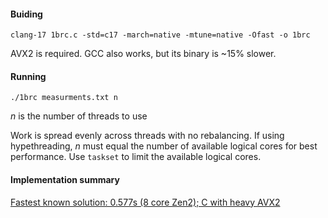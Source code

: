 #### Buiding
`clang-17 1brc.c -std=c17 -march=native -mtune=native -Ofast -o 1brc`

AVX2 is required. GCC also works, but its binary is ~15% slower.

#### Running
`./1brc measurments.txt n`

_n_ is the number of threads to use

Work is spread evenly across threads with no rebalancing. If using hypethreading, _n_ must equal the number of available logical cores for best performance. Use `taskset` to limit the available logical cores.

#### Implementation summary
[Fastest known solution: 0.577s (8 core Zen2); C with heavy AVX2](https://github.com/gunnarmorling/1brc/discussions/710)
